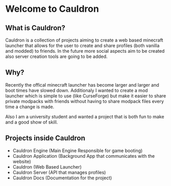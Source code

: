 # Welcome to Cauldron
 
## What is Cauldron?
Cauldron is a collection of projects aiming to create a web based minecraft launcher that allows for the user to create and share profiles (both vanilla and modded) to friends. In the future more social aspects aim to be created also server creation tools are going to be added.

## Why?
Recently the offical minecraft launcher has become larger and larger and boot times have slowed down. Additionaly I wanted to create a mod launcher which is simple to use (like CurseForge) but make it easier to share private modpacks with friends without having to share modpack files every time a change is made. 

Also I am a university student and wanted a project that is both fun to make and a good show of skill.

## Projects inside Cauldron
 - Cauldron Engine (Main Engine Responsible for game booting)
 - Cauldron Application (Background App that communicates with the website)
 - Cauldron (Web Based Launcher)
 - Cauldron Server (API that manages profiles)
 - Cauldron Docs (Documentation for the project)